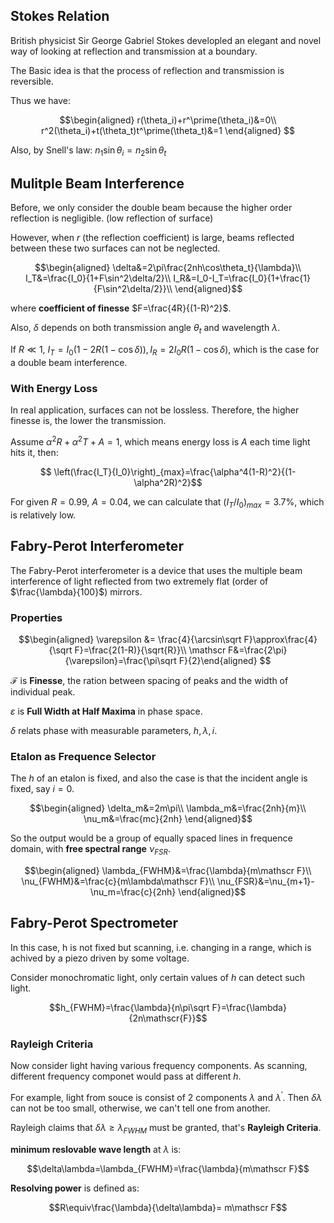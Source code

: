 ## Stokes Relation

British physicist Sir George Gabriel Stokes developled an elegant and novel way of looking at reflection and transmission at a boundary.

The Basic idea is that the process of reflection and transmission is reversible.

Thus we have:

$$\begin{aligned}
    r(\theta_i)+r^\prime(\theta_i)&=0\\
    r^2(\theta_i)+t(\theta_t)t^\prime(\theta_t)&=1
\end{aligned}
$$

Also, by Snell's law: $n_1\sin\theta_i=n_2\sin\theta_t$

## Mulitple Beam Interference

Before, we only consider the double beam because the higher order reflection is negligible. (low reflection of surface)

However, when $r$ (the reflection coefficient) is large, beams reflected between these two surfaces can not be neglected.

$$\begin{aligned}
\delta&=2\pi\frac{2nh\cos\theta_t}{\lambda}\\
I_T&=\frac{I_0}{1+F\sin^2\delta/2}\\
I_R&=I_0-I_T=\frac{I_0}{1+\frac{1}{F\sin^2\delta/2}}\\  
\end{aligned}$$

where **coefficient of finesse** $F=\frac{4R}{(1-R)^2}$.

Also, $\delta$ depends on both transmission angle $\theta_t$ and wavelength $\lambda$.

If $R\ll1$, $I_T=I_0(1-2R(1-\cos\delta)), I_R=2I_0R(1-\cos\delta)$, which is the case for a double beam interference.

### With Energy Loss

In real application, surfaces can not be lossless. Therefore, the higher finesse is, the lower the transmission.

Assume $\alpha^2R+\alpha^2T+A=1$, which means energy loss is $A$ each time light hits it, then:

$$ \left(\frac{I_T}{I_0}\right)_{max}=\frac{\alpha^4(1-R)^2}{(1-\alpha^2R)^2}$$

For given $R=0.99$, $A=0.04$, we can calculate that $(I_T/I_0)_{max}=3.7\%$, which is relatively low.

## Fabry-Perot Interferometer

The Fabry-Perot interferometer is a device that uses the multiple beam interference of light reflected from two extremely flat (order of $\frac{\lambda}{100}$) mirrors.

### Properties

$$\begin{aligned}
\varepsilon &= \frac{4}{\arcsin\sqrt F}\approx\frac{4}{\sqrt F}=\frac{2(1-R)}{\sqrt{R}}\\
\mathscr F&=\frac{2\pi}{\varepsilon}=\frac{\pi\sqrt F}{2}\end{aligned}
$$

$\mathscr F$ is **Finesse**, the ration between spacing of peaks and the width of individual peak.

$\varepsilon$ is **Full Width at Half Maxima** in phase space.

$\delta$ relats phase with measurable parameters, $h,\lambda, i$.

### Etalon as Frequence Selector

The $h$ of an etalon is fixed, and also the case is that the incident angle is fixed, say $i=0$.

$$\begin{aligned}
\delta_m&=2m\pi\\
\lambda_m&=\frac{2nh}{m}\\
\nu_m&=\frac{mc}{2nh}
\end{aligned}$$

So the output would be a group of equally spaced lines in frequence domain, with **free spectral range** $\nu_{FSR}$.

$$\begin{aligned}
\lambda_{FWHM}&=\frac{\lambda}{m\mathscr F}\\
\nu_{FWHM}&=\frac{c}{m\lambda\mathscr F}\\
\nu_{FSR}&=\nu_{m+1}-\nu_m=\frac{c}{2nh}
\end{aligned}$$

## Fabry-Perot Spectrometer

In this case, h is not fixed but scanning, i.e. changing in a range, which is achived by a piezo driven by some voltage.

Consider monochromatic light, only certain values of $h$ can detect such light.

$$h_{FWHM}=\frac{\lambda}{n\pi\sqrt F}=\frac{\lambda}{2n\mathscr{F}}$$

### Rayleigh Criteria

Now consider light having various frequency components. As scanning, different frequency componet would pass at different $h$.

For example, light from souce is consist of 2 components $\lambda$ and $\lambda^\prime$. Then $\delta\lambda$ can not be too small, otherwise, we can't tell one from another.

Rayleigh claims that $\delta\lambda\geq\lambda_{FWHM}$ must be granted, that's **Rayleigh Criteria**.

**minimum reslovable wave length** at $\lambda$ is:

$$\delta\lambda=\lambda_{FWHM}=\frac{\lambda}{m\mathscr F}$$

**Resolving power** is defined as:

$$R\equiv\frac{\lambda}{\delta\lambda}= m\mathscr F$$
